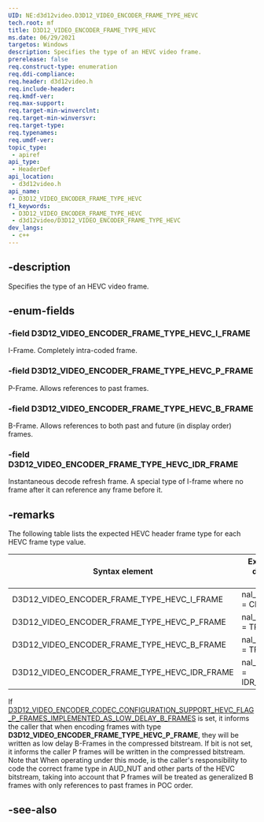 ```yaml
---
UID: NE:d3d12video.D3D12_VIDEO_ENCODER_FRAME_TYPE_HEVC
tech.root: mf
title: D3D12_VIDEO_ENCODER_FRAME_TYPE_HEVC
ms.date: 06/29/2021
targetos: Windows
description: Specifies the type of an HEVC video frame.
prerelease: false
req.construct-type: enumeration
req.ddi-compliance: 
req.header: d3d12video.h
req.include-header: 
req.kmdf-ver: 
req.max-support: 
req.target-min-winverclnt: 
req.target-min-winversvr: 
req.target-type: 
req.typenames: 
req.umdf-ver: 
topic_type:
 - apiref
api_type:
 - HeaderDef
api_location:
 - d3d12video.h
api_name:
 - D3D12_VIDEO_ENCODER_FRAME_TYPE_HEVC
f1_keywords:
 - D3D12_VIDEO_ENCODER_FRAME_TYPE_HEVC
 - d3d12video/D3D12_VIDEO_ENCODER_FRAME_TYPE_HEVC
dev_langs:
 - c++
---
```


## -description

Specifies the type of an HEVC video frame.

## -enum-fields

### -field D3D12_VIDEO_ENCODER_FRAME_TYPE_HEVC_I_FRAME

I-Frame. Completely intra-coded frame.

### -field D3D12_VIDEO_ENCODER_FRAME_TYPE_HEVC_P_FRAME

P-Frame. Allows references to past frames.

### -field D3D12_VIDEO_ENCODER_FRAME_TYPE_HEVC_B_FRAME

B-Frame. Allows references to both past and future (in display order) frames.

### -field D3D12_VIDEO_ENCODER_FRAME_TYPE_HEVC_IDR_FRAME

Instantaneous decode refresh frame. A special type of I-frame where no frame after it can reference any frame before it.

## -remarks

The following table lists the expected HEVC header frame type for each HEVC frame type value.

| Syntax element | Expected default value |
|---------------|---------------------------|
| D3D12_VIDEO_ENCODER_FRAME_TYPE_HEVC_I_FRAME	| nal_unit_type = CRA_NUT |
| D3D12_VIDEO_ENCODER_FRAME_TYPE_HEVC_P_FRAME	| nal_unit_type = TRAIL_R |
| D3D12_VIDEO_ENCODER_FRAME_TYPE_HEVC_B_FRAME	| nal_unit_type = TRAIL_R |
| D3D12_VIDEO_ENCODER_FRAME_TYPE_HEVC_IDR_FRAME	| nal_unit_type = IDR_W_RADL |


If [D3D12_VIDEO_ENCODER_CODEC_CONFIGURATION_SUPPORT_HEVC_FLAG_P_FRAMES_IMPLEMENTED_AS_LOW_DELAY_B_FRAMES](ne-d3d12video-d3d12_video_encoder_codec_configuration_support_hevc_flags.md) is set, it informs the caller that when encoding frames with type **D3D12_VIDEO_ENCODER_FRAME_TYPE_HEVC_P_FRAME**, they will be written as low delay B-Frames in the compressed bitstream. If bit is not set, it informs the caller P frames will be written in the compressed bitstream. Note that When operating under this mode, is the caller's responsibility to code the correct frame type in AUD_NUT and other parts of the HEVC bitstream, taking into account that P frames will be treated as generalized B frames with only references to past frames in POC order.

## -see-also

